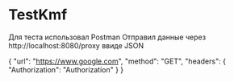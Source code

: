 # TestKmf
Для теста использовал Postman 
Отправил данные через http://localhost:8080/proxy ввиде JSON

{
    "url": "https://www.google.com",
    "method": "GET",
    "headers": {
        "Authorization": "Authorization"
    }
}
